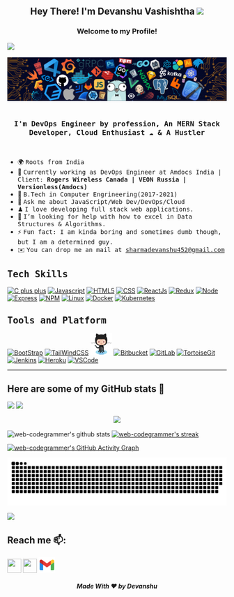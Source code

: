 <h2 align="center">
  Hey There! I'm Devanshu Vashishtha
  <img src="https://media.giphy.com/media/hvRJCLFzcasrR4ia7z/giphy.gif" width="28">
</h2>

<h3 align="center">
Welcome to my Profile!
</h3>

<a href="https://www.youtube.com/watch?v=dQw4w9WgXcQ"><img src="https://user-images.githubusercontent.com/73097560/115834477-dbab4500-a447-11eb-908a-139a6edaec5c.gif"></a>

![](https://github.com/web-codegrammer/web-codegrammer/blob/master/svg/header_.png)

# <p align="center"><h3 align="center"><samp> I'm DevOps Engineer by profession, An MERN Stack Developer, Cloud Enthusiast ☁  & A Hustler </samp></h3></p>


<div>
  <br>
  
- 🌍 <samp>Roots from India
- 💼 <samp>Currently working as DevOps Engineer at Amdocs India | Client: **Rogers Wireless Canada | VEON Russia | Versionless(Amdocs)**
- 👷 <samp>B.Tech in Computer Engrineering(2017-2021)
- 💬 <samp>Ask me about JavaScript/Web Dev/DevOps/Cloud
- ♟ <samp>I love developing full stack web applications.
- 🤔 <samp>I’m looking for help with how to excel in Data Structures & Algorithms.
- ⚡ <samp>Fun fact: I am kinda boring and sometimes dumb though, but I am a determined guy.
- ✉️ <samp>You can drop me an mail at [sharmadevanshu452@gmail.com](mailto:sharmadevanshu452@gmail.com)
</div>

##
<h2><b><samp>Tech Skills</samp></b></h2>

  <span>
<a href="https://docs.microsoft.com/en-us/cpp/?view=msvc-170" target="_blank" rel="noreferrer"><img src="https://cdn.jsdelivr.net/gh/devicons/devicon/icons/cplusplus/cplusplus-original.svg" width="50" height="50" alt="C plus plus" /></a>
<a href="https://developer.mozilla.org/en-US/docs/Web/JavaScript" target="_blank" rel="noreferrer"><img src="https://cdn.jsdelivr.net/gh/devicons/devicon/icons/javascript/javascript-original.svg" width="50" height="50" alt="Javascript" /></a>  
<a href="https://developer.mozilla.org/en-US/docs/Glossary/HTML5" target="_blank" rel="noreferrer"><img src="https://cdn.jsdelivr.net/gh/devicons/devicon/icons/html5/html5-plain.svg" width="50" height="50" alt="HTML5" /></a>  
<a href="https://www.w3.org/TR/CSS/#css" target="_blank" rel="noreferrer"><img src="https://cdn.jsdelivr.net/gh/devicons/devicon/icons/css3/css3-plain.svg" width="50" height="50" alt="CSS" /></a>
<a href="https://reactjs.org/" target="_blank" rel="noreferrer"><img src="https://cdn.jsdelivr.net/gh/devicons/devicon/icons/react/react-original.svg" width="50" height="50" alt="ReactJs" /></a>
<a href="https://redux.js.org/" target="_blank" rel="noreferrer"><img src="https://cdn.jsdelivr.net/gh/devicons/devicon/icons/redux/redux-original.svg" width="50" height="50" alt="Redux" /></a>         
<a href="https://nodejs.org/en/" target="_blank" rel="noreferrer"><img src="https://cdn.jsdelivr.net/gh/devicons/devicon/icons/nodejs/nodejs-plain.svg" width="50" height="50" alt="Node" /></a>
<a href="https://expressjs.com/" target="_blank" rel="noreferrer"><img src="https://raw.githubusercontent.com/danielcranney/readme-generator/main/public/icons/skills/express-colored-dark.svg" width="50" height="50" alt="Express" /></a>
<a href="https://www.npmjs.com/" target="_blank" rel="noreferrer"><img src="https://cdn.jsdelivr.net/gh/devicons/devicon/icons/npm/npm-original-wordmark.svg" width="60" height="50" alt="NPM" /></a>          
<a href="https://www.linux.org/" target="_blank" rel="noreferrer"><img src="https://cdn.jsdelivr.net/gh/devicons/devicon/icons/linux/linux-original.svg" width="50" height="50" alt="Linux" /></a> 
<a href="https://www.docker.com/" target="_blank" rel="noreferrer"><img src="https://cdn.jsdelivr.net/gh/devicons/devicon/icons/docker/docker-plain-wordmark.svg" width="50" height="62" alt="Docker" /></a> 
<a href="https://kubernetes.io/" target="_blank" rel="noreferrer"><img src="https://cdn.jsdelivr.net/gh/devicons/devicon/icons/kubernetes/kubernetes-plain-wordmark.svg" width="50" height="62" alt="Kubernetes" /></a>   
  </span>
  
<h2><b><samp>Tools and Platform</samp></b></h2>

<span>
<a href="https://getbootstrap.com/" target="_blank" rel="noreferrer"><img src="https://cdn.jsdelivr.net/gh/devicons/devicon/icons/bootstrap/bootstrap-plain-wordmark.svg" width="50" height="50" alt="BootStrap" /></a>
<a href="https://tailwindcss.com/" target="_blank" rel="noreferrer"><img src="https://cdn.jsdelivr.net/gh/devicons/devicon/icons/tailwindcss/tailwindcss-plain.svg" width="50" height="50" alt="TailWindCSS" /></a>
<a href="https://github.com/" target="_blank" rel="noreferrer"><img src="https://github.com/amandewatnitrr/amandewatnitrr/blob/main/imgs/Octocat.png" width="50" height="50" alt="Github"/></a>
<a href="https://bitbucket.org/" target="_blank" rel="noreferrer"><img src="https://cdn.jsdelivr.net/gh/devicons/devicon/icons/bitbucket/bitbucket-original.svg" width="50" height="50" alt="Bitbucket" /></a>          
<a href="https://about.gitlab.com/" target="_blank" rel="noreferrer"><img src="https://cdn.jsdelivr.net/gh/devicons/devicon/icons/gitlab/gitlab-original-wordmark.svg" width="50" height="50" alt="GitLab" /></a>
<a href="https://tortoisegit.org/" target="_blank" rel="noreferrer"><img src="https://cdn.jsdelivr.net/gh/devicons/devicon/icons/tortoisegit/tortoisegit-plain.svg" width="50" height="50" alt="TortoiseGit" /></a>
<a href="https://www.jenkins.io/" target="_blank" rel="noreferrer"><img src="https://cdn.jsdelivr.net/gh/devicons/devicon/icons/jenkins/jenkins-original.svg" width="50" height="50" alt="Jenkins" /></a></a>
<a href="http://www.heroku.com/" target="_blank" rel="noreferrer"><img src="https://cdn.jsdelivr.net/gh/devicons/devicon/icons/heroku/heroku-plain-wordmark.svg" width="50" height="50" alt="Heroku" /></a>
<a href="https://code.visualstudio.com/docs" target="_blank" rel="noreferrer"><img src="https://cdn.jsdelivr.net/gh/devicons/devicon/icons/vscode/vscode-original.svg" width="50" height="50" alt="VSCode" /></a>      
</span>
<hr>


## Here are some of my GitHub stats 🚀

![](https://github-profile-summary-cards.vercel.app/api/cards/repos-per-language?username=web-codegrammer&theme=github_dark)
![](https://github-profile-summary-cards.vercel.app/api/cards/most-commit-language?username=web-codegrammer&theme=github_dark)
<center><img src="https://github-readme-stats.vercel.app/api/top-langs/?username=web-codegrammer&theme=midnight-purple&layout=compact" /></center>

![web-codegrammer's github stats](https://github-readme-stats.vercel.app/api?username=web-codegrammer&show_icons=true&theme=midnight-purple)
<a href="http://www.github.com/web-codegrammer"><img src="https://github-readme-streak-stats.herokuapp.com/?user=web-codegrammer&theme=midnight-purple&date_format=M%20j%5B%2C%20Y%5D" alt="web-codegrammer's streak"/></a>

[![web-codegrammer's GitHub Activity Graph](https://activity-graph.herokuapp.com/graph?username=web-codegrammer&custom_title=Devanshu's%20GitHub%20Commits%20Graph&theme=react-dark)](web-codegrammer)
  
![snake svg](https://github.com/web-codegrammer/web-codegrammer/blob/master/svg/github-contribution-grid-snake.svg)

<!--trap-->
<a href="https://www.youtube.com/watch?v=dQw4w9WgXcQ"><img src="https://user-images.githubusercontent.com/73097560/115834477-dbab4500-a447-11eb-908a-139a6edaec5c.gif"></a>

## Reach me 📫:
<p align="left"> <a href="https://www.linkedin.com/in/web-codegrammer" target="_blank" rel="noreferrer"><img src="https://raw.githubusercontent.com/danielcranney/readme-generator/main/public/icons/socials/linkedin.svg" width="32" height="32" /></a>
<a href="https://www.github.com/web-codegrammer" target="_blank" rel="noreferrer"><img src="https://raw.githubusercontent.com/danielcranney/readme-generator/main/public/icons/socials/github.svg" width="32" height="32" /></a> 
<a href="mailto:sharmadevanshu452@gmail.com" target="_blank" rel="noreferrer"><img src="https://github.com/web-codegrammer/web-codegrammer/blob/master/svg/icons8-gmail.svg" width="38" height="36" /></a>
  </p>

<h5 align="center">Made With ❤️ by <b>Devanshu</b> </h5>

